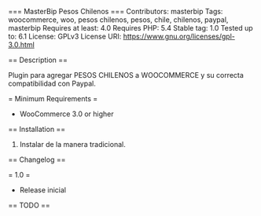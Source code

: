 === MasterBip Pesos Chilenos  ===
Contributors: masterbip
Tags: woocommerce, woo, pesos chilenos, pesos, chile, chilenos, paypal, masterbip
Requires at least: 4.0
Requires PHP: 5.4
Stable tag: 1.0
Tested up to: 6.1
License: GPLv3
License URI: https://www.gnu.org/licenses/gpl-3.0.html

== Description ==

Plugin para agregar PESOS CHILENOS a WOOCOMMERCE y su correcta compatibilidad con Paypal.

= Minimum Requirements =

* WooCommerce 3.0 or higher

== Installation ==

1. Instalar de la manera tradicional.

== Changelog ==

= 1.0 =
* Release inicial

== TODO ==
